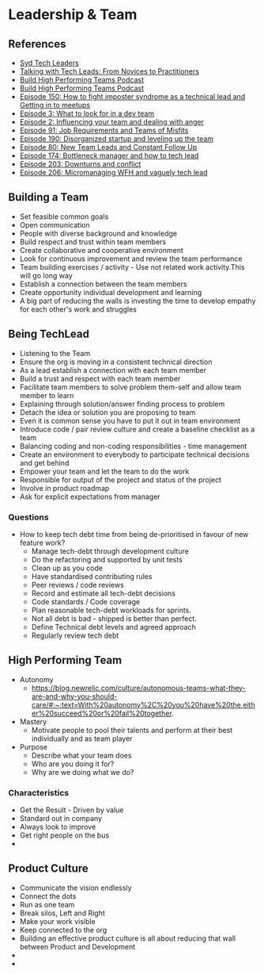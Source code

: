 #   Leadership & Team

##   References

*   [Syd Tech Leaders](https://twitter.com/SydTechLeaders)
*   [Talking with Tech Leads: From Novices to Practitioners](https://www.goodreads.com/en/book/show/23270194-talking-with-tech-leads)
*   [Build High Performing Teams Podcast](https://www.buildhighperformingteams.com/podcast)
*   [Build High Performing Teams Podcast](https://buildhighperformingteams.libsyn.com/)
*   [Episode 150: How to fight imposter syndrome as a technical lead and Getting in to meetups](https://softskills.audio/2019/03/25/episode-150-how-to-fight-imposter-syndrome-as-a-technical-lead-and-getting-in-to-meetups/)
*   [Episode 3: What to look for in a dev team](https://softskills.audio/2016/03/21/episode-3-what-to-look-for-in-a-dev-team/)
*   [Episode 2: Influencing your team and dealing with anger](https://softskills.audio/2016/03/14/episode-2-influencing-your-team-and-dealing-with-anger/)
*   [Episode 91: Job Requirements and Teams of Misfits](https://softskills.audio/2018/01/11/episode-91-job-requirements-and-teams-of-misfits/)
*   [Episode 190: Disorganized startup and leveling up the team](https://softskills.audio/2019/12/30/episode-190-disorganized-startup-and-leveling-up-the-team/)
*   [Episode 80: New Team Leads and Constant Follow Up](https://softskills.audio/2017/10/29/episode-80-becoming-team-lead-and-constant-follow-up/)
*   [Episode 174: Bottleneck manager and how to tech lead](https://softskills.audio/2019/09/09/episode-174-bottleneck-manager-and-how-to-tech-lead/)
*   [Episode 203: Downturns and conflict](https://softskills.audio/2020/03/30/episode-203-downturns-and-conflict/)
*   [Episode 206: Micromanaging WFH and vaguely tech lead](https://softskills.audio/2020/04/20/episode-206-micromanaging-wfh-and-vaguely-tech-lead/)


##  Building a Team

*   Set feasible common goals
*   Open communication
*   People with diverse background and knowledge
*   Build respect and trust within team members  
*   Create collaborative and cooperative environment
*   Look for continuous improvement and review the team performance
*   Team building exercises / activity - Use not related work activity.This will go long way  
*   Establish a connection between the team members
*   Create opportunity individual development and learning
*   A big part of reducing the walls is investing the time to develop empathy for each other's work and struggles


##  Being TechLead
*   Listening to the Team
*   Ensure the org is moving in a consistent technical direction
*   As a lead establish a connection with each team member
*   Build a trust and respect with each team member
*   Facilitate team members to solve problem them-self and allow team member to learn
*   Explaining through solution/answer finding process to problem
*   Detach the idea or solution you are proposing to team
*   Even it is common sense you have to put it out in team environment
*   Introduce code / pair review culture and create a baseline checklist as a team
*   Balancing coding and non-coding responsibilities - time management
*   Create an environment to everybody to participate technical decisions and get behind
*   Empower your team and let the team to do the work
*   Responsible for output of the project and status of the project
*   Involve in product roadmap
*   Ask for explicit expectations from manager

### Questions

*   How to keep tech debt time from being de-prioritised in favour of new feature work?
    *   Manage tech-debt through development culture
    *   Do the refactoring and supported by unit tests
    *   Clean up as you code
    *   Have standardised contributing rules
    *   Peer reviews / code reviews
    *   Record and estimate all tech-debt decisions
    *   Code standards / Code coverage
    *   Plan reasonable tech-debt workloads for sprints.
    *   Not all debt is bad - shipped is better than perfect.
    *   Define Technical debt levels and agreed approach
    *   Regularly review tech debt

##  High Performing Team

*   Autonomy
    *   https://blog.newrelic.com/culture/autonomous-teams-what-they-are-and-why-you-should-care/#:~:text=With%20autonomy%2C%20you%20have%20the,either%20succeed%20or%20fail%20together.
*   Mastery
    *   Motivate people to pool their talents and perform at their best individually and as team player
*   Purpose
    *   Describe what your team does
    *   Who are you doing it for?
    *   Why are we doing what we do?

### Characteristics
*   Get the Result - Driven by value
*   Standard out in company
*   Always look to improve
*   Get right people on the bus
*   

##  Product Culture
*   Communicate the vision endlessly
*   Connect the dots
*   Run as one team
*   Break silos, Left and Right
*   Make your work visible
*   Keep connected to the org
*   Building an effective product culture is all about reducing that wall between Product and Development
*   
*   
